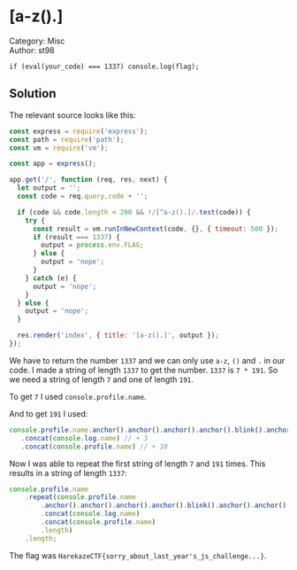 # \[a-z().\]

Category: Misc<br/>
Author: st98

`if (eval(your_code) === 1337) console.log(flag);`

## Solution

The relevant source looks like this:

```js
const express = require('express');
const path = require('path');
const vm = require('vm');

const app = express();

app.get('/', function (req, res, next) {
  let output = '';
  const code = req.query.code + '';

  if (code && code.length < 200 && !/[^a-z().]/.test(code)) {
    try {
      const result = vm.runInNewContext(code, {}, { timeout: 500 });
      if (result === 1337) {
        output = process.env.FLAG;
      } else {
        output = 'nope';
      }
    } catch (e) {
      output = 'nope';
    }
  } else {
    output = 'nope';
  }

  res.render('index', { title: '[a-z().]', output });
});
```

We have to return the number `1337` and we can only use `a-z`, `()` and `.` in our code.
I made a string of length `1337` to get the number. `1337` is `7 * 191`. So we need a string of length `7` and one of
length `191`.

To get `7` I used `console.profile.name`.

And to get `191` I used:

```js
console.profile.name.anchor().anchor().anchor().anchor().blink().anchor().anchor().blink() // 181
   .concat(console.log.name) // + 3
   .concat(console.profile.name) // + 10
```

Now I was able to repeat the first string of length `7` and `191` times. This results in a string of length `1337`:

```js
console.profile.name
    .repeat(console.profile.name
        .anchor().anchor().anchor().anchor().blink().anchor().anchor().blink()
        .concat(console.log.name)
        .concat(console.profile.name)
        .length)
    .length;
```

The flag was `HarekazeCTF{sorry_about_last_year's_js_challenge...}`.
